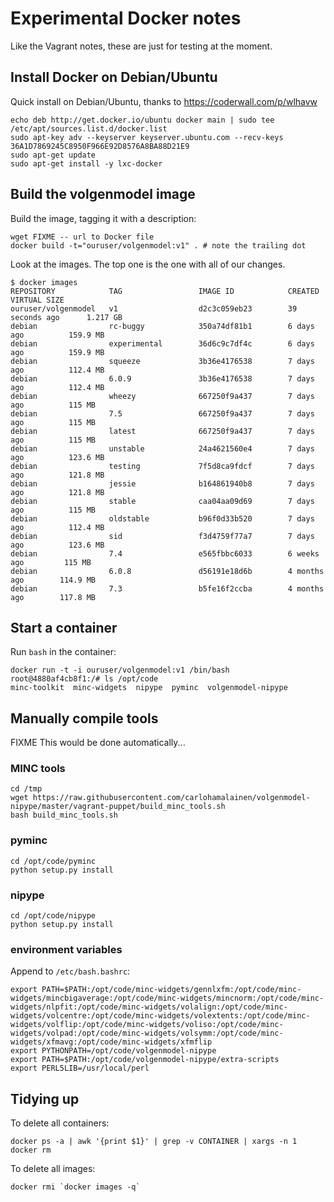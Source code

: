 # Experimental Docker notes

Like the Vagrant notes, these are just for testing at the moment.

## Install Docker on Debian/Ubuntu

Quick install on Debian/Ubuntu, thanks to
https://coderwall.com/p/wlhavw

    echo deb http://get.docker.io/ubuntu docker main | sudo tee /etc/apt/sources.list.d/docker.list
    sudo apt-key adv --keyserver keyserver.ubuntu.com --recv-keys 36A1D7869245C8950F966E92D8576A8BA88D21E9
    sudo apt-get update
    sudo apt-get install -y lxc-docker

## Build the volgenmodel image

Build the image, tagging it with a description:

    wget FIXME -- url to Docker file
    docker build -t="ouruser/volgenmodel:v1" . # note the trailing dot

Look at the images. The top one is the one with all of our changes.

    $ docker images
    REPOSITORY            TAG                 IMAGE ID            CREATED             VIRTUAL SIZE
    ouruser/volgenmodel   v1                  d2c3c059eb23        39 seconds ago      1.217 GB
    debian                rc-buggy            350a74df81b1        6 days ago          159.9 MB
    debian                experimental        36d6c9c7df4c        6 days ago          159.9 MB
    debian                squeeze             3b36e4176538        7 days ago          112.4 MB
    debian                6.0.9               3b36e4176538        7 days ago          112.4 MB
    debian                wheezy              667250f9a437        7 days ago          115 MB
    debian                7.5                 667250f9a437        7 days ago          115 MB
    debian                latest              667250f9a437        7 days ago          115 MB
    debian                unstable            24a4621560e4        7 days ago          123.6 MB
    debian                testing             7f5d8ca9fdcf        7 days ago          121.8 MB
    debian                jessie              b164861940b8        7 days ago          121.8 MB
    debian                stable              caa04aa09d69        7 days ago          115 MB
    debian                oldstable           b96f0d33b520        7 days ago          112.4 MB
    debian                sid                 f3d4759f77a7        7 days ago          123.6 MB
    debian                7.4                 e565fbbc6033        6 weeks ago         115 MB
    debian                6.0.8               d56191e18d6b        4 months ago        114.9 MB
    debian                7.3                 b5fe16f2ccba        4 months ago        117.8 MB

## Start a container

Run ```bash``` in the container:

    docker run -t -i ouruser/volgenmodel:v1 /bin/bash
    root@4880af4cb8f1:/# ls /opt/code
    minc-toolkit  minc-widgets  nipype  pyminc  volgenmodel-nipype

## Manually compile tools

FIXME This would be done automatically...

### MINC tools

    cd /tmp
    wget https://raw.githubusercontent.com/carlohamalainen/volgenmodel-nipype/master/vagrant-puppet/build_minc_tools.sh
    bash build_minc_tools.sh

### pyminc

    cd /opt/code/pyminc
    python setup.py install

### nipype

    cd /opt/code/nipype
    python setup.py install

### environment variables

Append to ```/etc/bash.bashrc```:

    export PATH=$PATH:/opt/code/minc-widgets/gennlxfm:/opt/code/minc-widgets/mincbigaverage:/opt/code/minc-widgets/mincnorm:/opt/code/minc-widgets/nlpfit:/opt/code/minc-widgets/volalign:/opt/code/minc-widgets/volcentre:/opt/code/minc-widgets/volextents:/opt/code/minc-widgets/volflip:/opt/code/minc-widgets/voliso:/opt/code/minc-widgets/volpad:/opt/code/minc-widgets/volsymm:/opt/code/minc-widgets/xfmavg:/opt/code/minc-widgets/xfmflip
    export PYTHONPATH=/opt/code/volgenmodel-nipype
    export PATH=$PATH:/opt/code/volgenmodel-nipype/extra-scripts
    export PERL5LIB=/usr/local/perl


## Tidying up

To delete all containers:

    docker ps -a | awk '{print $1}' | grep -v CONTAINER | xargs -n 1 docker rm

To delete all images:

    docker rmi `docker images -q`

